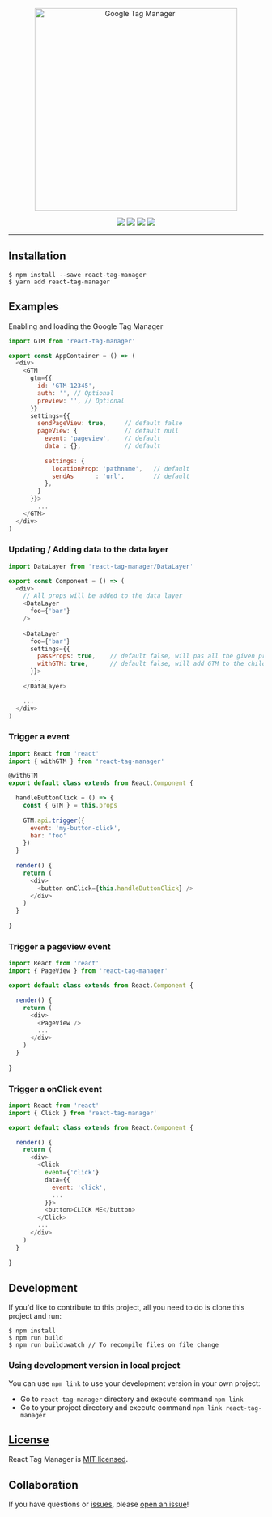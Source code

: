 <p align="center">
  <a href="https://www.npmjs.com/package/react-tag-manager">
    <img alt="Google Tag Manager" src="https://daks2k3a4ib2z.cloudfront.net/591c03efc7fff47e9216373a/591c03efc7fff47e9216377b_%5Badaptive%5Dlogo-tag-manager-min.png" width="400">
  </a>
</p>

<p align="center">
  <a href="https://www.npmjs.com/package/react-tag-manager" title="downloads"><img src="https://img.shields.io/npm/v/react-tag-manager.svg?maxAge=2592000&style=flat-square"/></a>
  <a href="https://npm-stat.com/charts.html?package=react-tag-manager" title="downloads"><img src="https://img.shields.io/npm/dt/react-tag-manager.svg?maxAge=2592000&style=flat-square"/></a>   
  <a href="https://david-dm.org/tripss/react-tag-manager" title="dependencies status"><img src="https://david-dm.org/tripss/react-tag-manager/status.svg?style=flat-square"/></a>
  <a href="https://david-dm.org/tripss/react-tag-manager?type=dev" title="devDependencies status"><img src="https://david-dm.org/tripss/react-tag-manager/dev-status.svg?style=flat-square"/></a>
</p>

---

## Installation
```shell
$ npm install --save react-tag-manager
$ yarn add react-tag-manager
```

## Examples
Enabling and loading the Google Tag Manager
```Javascript
import GTM from 'react-tag-manager'

export const AppContainer = () => (
  <div>
    <GTM 
      gtm={{
        id: 'GTM-12345',
        auth: '', // Optional
        preview: '', // Optional 
      }} 
      settings={{
        sendPageView: true, 	// default false
        pageView: {		 		// default null
          event: 'pageview',	// default
          data : {},			// default
          
          settings: { 
            locationProp: 'pathname', 	// default
            sendAs      : 'url',		// default
          },
        }
      }}>
    	...
    </GTM>
  </div>
)
```

### Updating / Adding data to the data layer
```Javascript
import DataLayer from 'react-tag-manager/DataLayer'

export const Component = () => (
  <div>
    // All props will be added to the data layer
    <DataLayer 
      foo={'bar'}
    />
        
    <DataLayer 
      foo={'bar'}
      settings={{
        passProps: true, 	// default false, will pas all the given props to the child components
        withGTM: true, 		// default false, will add GTM to the child components
      }}>
      ...
    </DataLayer>

    ...
  </div>
)
```

### Trigger a event
```Javascript
import React from 'react'
import { withGTM } from 'react-tag-manager'

@withGTM
export default class extends from React.Component {

  handleButtonClick = () => {
    const { GTM } = this.props
    
    GTM.api.trigger({
      event: 'my-button-click',
      bar: 'foo'
    })
  }
  
  render() {
    return (
      <div>
        <button onClick={this.handleButtonClick} />
      </div>
    )
  }
  
}
```

### Trigger a pageview event
```Javascript
import React from 'react'
import { PageView } from 'react-tag-manager'

export default class extends from React.Component {

  render() {
    return (
      <div>
      	<PageView />
        ...
      </div>
    )
  }
  
}
```

### Trigger a onClick event
```Javascript
import React from 'react'
import { Click } from 'react-tag-manager'

export default class extends from React.Component {

  render() {
    return (
      <div>
      	<Click
      	  event={'click'}
      	  data={{
      	    event: 'click',
      		...
      	  }}>
      	  <button>CLICK ME</button>
      	</Click>
        ...
      </div>
    )
  }
  
}
```

## Development
If you'd like to contribute to this project, all you need to do is clone
this project and run:

```shell
$ npm install
$ npm run build
$ npm run build:watch // To recompile files on file change
```

### Using development version in local project
You can use `npm link` to use your development version in your own project:
- Go to `react-tag-manager` directory and execute command `npm link`
- Go to your project directory and execute command `npm link react-tag-manager`

## [License](https://github.com/TriPSs/react-tag-manager/blob/master/LICENSE)

React Tag Manager is [MIT licensed](./LICENSE).

## Collaboration

If you have questions or [issues](https://github.com/TriPSs/react-tag-manager/issues), please [open an issue](https://github.com/TriPSs/react-tag-manager/issues/new)!
